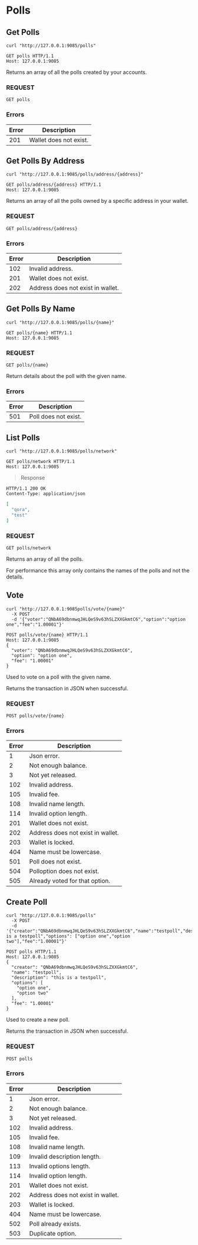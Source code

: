 # Polls

## Get Polls

```shell
curl "http://127.0.0.1:9085/polls"
```

```http
GET polls HTTP/1.1
Host: 127.0.0.1:9085
```

Returns an array of all the polls created by your accounts.

### REQUEST

`GET polls`

### Errors

| Error | Description |
| --- | --- |
| 201 | Wallet does not exist. |

## Get Polls By Address

```shell
curl "http://127.0.0.1:9085/polls/address/{address}"
```

```http
GET polls/address/{address} HTTP/1.1
Host: 127.0.0.1:9085
```

Returns an array of all the polls owned by a specific address in your wallet.

### REQUEST

`GET polls/address/{address}`

### Errors

| Error | Description |
| --- | --- |
| 102 | Invalid address. |
| 201 | Wallet does not exist. |
| 202 | Address does not exist in wallet. |

## Get Polls By Name

```shell
curl "http://127.0.0.1:9085/polls/{name}"
```

```http
GET polls/{name} HTTP/1.1
Host: 127.0.0.1:9085
```

### REQUEST

`GET polls/{name}`

Return details about the poll with the given name.

### Errors

| Error | Description |
| --- | --- |
| 501 | Poll does not exist. |

## List Polls

```shell
curl "http://127.0.0.1:9085/polls/network"
```

```http
GET polls/network HTTP/1.1
Host: 127.0.0.1:9085
```

> Response

```http
HTTP/1.1 200 OK
Content-Type: application/json
```

```json
[
  "qora",
  "test"
]
```
### REQUEST

`GET polls/network`

Returns an array of all the polls.

For performance this array only contains the names of the polls and not the details.

## Vote

```shell
curl "http://127.0.0.1:9085polls/vote/{name}"
  -X POST
  -d '{"voter":"QNbA69dbnmwqJHLQeS9v63hSLZXXGkmtC6","option":"option one","fee":"1.00001"}'
```

```http
POST polls/vote/{name} HTTP/1.1
Host: 127.0.0.1:9085
{
  "voter": "QNbA69dbnmwqJHLQeS9v63hSLZXXGkmtC6",
  "option": "option one",
  "fee": "1.00001"
}
```

Used to vote on a poll with the given name.

Returns the transaction in JSON when successful.

### REQUEST

`POST polls/vote/{name}`

### Errors

| Error | Description |
| --- | --- |
| 1 | Json error. |
| 2 | Not enough balance. |
| 3 | Not yet released. |
| 102 | Invalid address. |
| 105 | Invalid fee. |
| 108 | Invalid name length. |
| 114 | Invalid option length. |
| 201 | Wallet does not exist. |
| 202 | Address does not exist in wallet. |
| 203 | Wallet is locked. |
| 404 | Name must be lowercase. |
| 501 | Poll does not exist. |
| 504 | Polloption does not exist. |
| 505 | Already voted for that option. |

## Create Poll

```shell
curl "http://127.0.0.1:9085/polls"
  -X POST
  -d '{"creator":"QNbA69dbnmwqJHLQeS9v63hSLZXXGkmtC6","name":"testpoll","description":"this is a testpoll","options": ["option one","option two"],"fee":"1.00001"}'
```

```http
POST polls HTTP/1.1
Host: 127.0.0.1:9085
{
  "creator": "QNbA69dbnmwqJHLQeS9v63hSLZXXGkmtC6",
  "name": "testpoll",
  "description": "this is a testpoll",
  "options": [
    "option one",
    "option two"
  ],
  "fee": "1.00001"
}
```

Used to create a new poll.

Returns the transaction in JSON when successful.

### REQUEST

`POST polls`

### Errors

| Error | Description |
| --- | --- |
| 1 | Json error. |
| 2 | Not enough balance. |
| 3 | Not yet released. |
| 102 | Invalid address. |
| 105 | Invalid fee. |
| 108 | Invalid name length. |
| 109 | Invalid description length. |
| 113 | Invalid options length. |
| 114 | Invalid option length. |
| 201 | Wallet does not exist. |
| 202 | Address does not exist in wallet. |
| 203 | Wallet is locked. |
| 404 | Name must be lowercase. |
| 502 | Poll already exists. |
| 503 | Duplicate option. |
